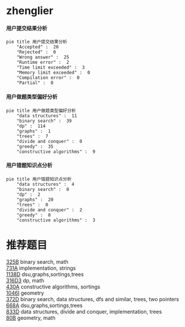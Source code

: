 # zhenglier

<!-- tabs:start -->



#### **用户提交结果分析**

```mermaid
pie title 用户提交结果分析
    "Accepted" :  20
    "Rejected" :  0
    "Wrong answer" :  25
    "Runtime error" :  2
    "Time limit exceeded" :  3
    "Memory limit exceeded" :  0
    "Compilation error" :  0
    "Partial" :  0
```

#### **用户做题类型偏好分析**

```mermaid
pie title 用户做题类型偏好分析
    "data structures" :  11
    "binary search" :  39
    "dp" :  114
    "graphs" :  1
    "trees" :  7
    "divide and conquer" :  0
    "greedy" :  35
    "constructive algorithms" :  9
```
#### **用户错题知识点分析**

```mermaid
pie title 用户错题知识点分析
    "data structures" :  4
    "binary search" :  0
    "dp" :  2
    "graphs" :  20
    "trees" :  0
    "divide and conquer" :  2
    "greedy" :  8
    "constructive algorithms" :  3
```



<!-- tabs:end -->
# 推荐题目
[325B](https://codeforces.com/contest/325/problem/B)		binary search,
                        math		  
[731A](https://codeforces.com/contest/731/problem/A)		implementation,
                        strings		  
[1138D](https://codeforces.com/contest/1138/problem/D)		dsu,graphs,sortings,trees		  
[316D3](https://codeforces.com/contest/316D/problem/3)		dp,
                        math		  
[430A](https://codeforces.com/contest/430/problem/A)		constructive algorithms,
                        sortings		  
[1046I](https://codeforces.com/contest/1046/problem/I)		geometry		  
[372D](https://codeforces.com/contest/372/problem/D)		binary search,
                        data structures,
                        dfs and similar,
                        trees,
                        two pointers		  
[668A](https://codeforces.com/contest/668/problem/A)		dsu,graphs,sortings,trees		  
[833D](https://codeforces.com/contest/833/problem/D)		data structures,
                        divide and conquer,
                        implementation,
                        trees		  
[80B](https://codeforces.com/contest/80/problem/B)		geometry,
                        math		  
